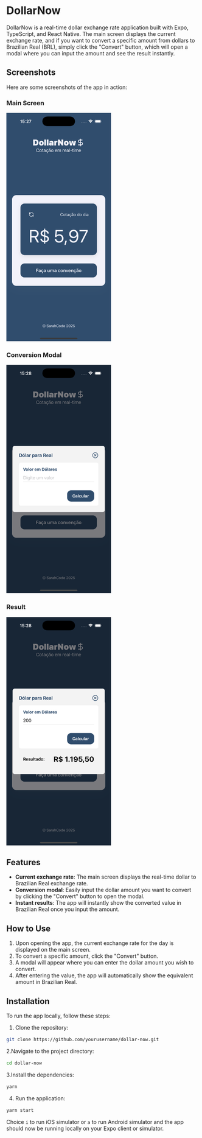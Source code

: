 # DollarNow

DollarNow is a real-time dollar exchange rate application built with Expo, TypeScript, and React Native. The main screen displays the current exchange rate, and if you want to convert a specific amount from dollars to Brazilian Real (BRL), simply click the "Convert" button, which will open a modal where you can input the amount and see the result instantly.

## Screenshots

Here are some screenshots of the app in action:

### Main Screen

<img src="screenshots/screen-1.png" alt="Main screen" height="600">

### Conversion Modal

<img src="screenshots/screen-2.png" alt="Conversion screen" height="600">

### Result

<img src="screenshots/screen-3.png" alt="Result screen" height="600">

## Features

- **Current exchange rate**: The main screen displays the real-time dollar to Brazilian Real exchange rate.
- **Conversion modal**: Easily input the dollar amount you want to convert by clicking the "Convert" button to open the modal.
- **Instant results**: The app will instantly show the converted value in Brazilian Real once you input the amount.

## How to Use

1. Upon opening the app, the current exchange rate for the day is displayed on the main screen.
2. To convert a specific amount, click the "Convert" button.
3. A modal will appear where you can enter the dollar amount you wish to convert.
4. After entering the value, the app will automatically show the equivalent amount in Brazilian Real.

## Installation

To run the app locally, follow these steps:

1. Clone the repository:

```bash
git clone https://github.com/yourusername/dollar-now.git
```

2.Navigate to the project directory:

```bash
cd dollar-now
```

3.Install the dependencies:

```bash
yarn
```

4. Run the application:

```bash
yarn start
```

Choice `i` to run iOS simulator or `a` to run Android simulator and the app should now be running locally on your Expo client or simulator.
